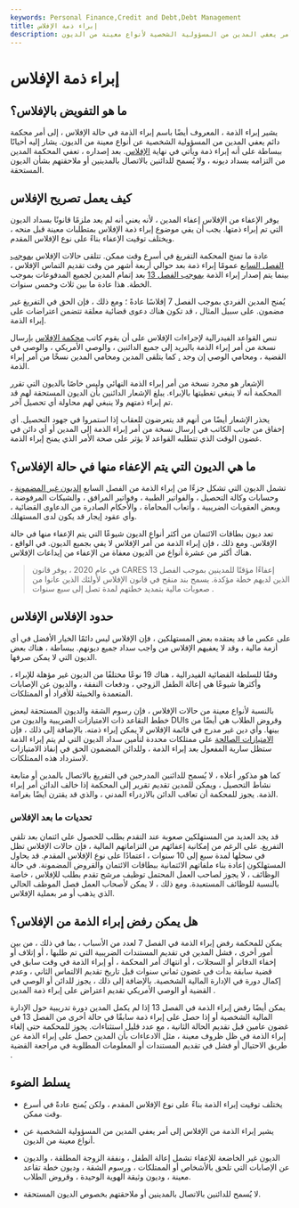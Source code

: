 ```yaml
---
keywords: Personal Finance,Credit and Debt,Debt Management
title: إبراء ذمة الإفلاس
description: الإفلاس هو أمر يعفي المدين من المسؤولية الشخصية لأنواع معينة من الديون.
---
```


# إبراء ذمة الإفلاس
## ما هو التفويض بالإفلاس؟

يشير إبراء الذمة ، المعروف أيضًا باسم إبراء الذمة في حالة الإفلاس ، إلى أمر محكمة دائم يعفي المدين من المسؤولية الشخصية عن أنواع معينة من الديون. يشار إليه أحيانًا ببساطة على أنه إبراء ذمة ويأتي في نهاية [الإفلاس](/bankruptcy). بعد إصداره ، تعفي المحكمة المدين من التزامه بسداد ديونه ، ولا يُسمح للدائنين بالاتصال بالمدينين أو ملاحقتهم بشأن الديون المستحقة.

## كيف يعمل تصريح الإفلاس

يوفر الإعفاء من الإفلاس إعفاء المدين ، لأنه يعني أنه لم يعد ملزمًا قانونًا بسداد الديون التي تم إبراء ذمتها. يجب أن يفي موضوع إبراء ذمة الإفلاس بمتطلبات معينة قبل منحه ، ويختلف توقيت الإعفاء بناءً على نوع الإفلاس المقدم.

عادة ما تمنح المحكمة التفريغ في أسرع وقت ممكن. تتلقى حالات الإفلاس [بموجب الفصل السابع](/chapter7) عمومًا إبراء ذمة بعد حوالي أربعة أشهر من وقت تقديم التماس الإفلاس ، بينما يتم إصدار إبراء الذمة [بموجب الفصل 13](/chapter13) بعد إتمام المدين لجميع المدفوعات بموجب الخطة. هذا عادة ما بين ثلاث وخمس سنوات.

يُمنح المدين الفردي بموجب الفصل 7 إفلاسًا عادةً ؛ ومع ذلك ، فإن الحق في التفريغ غير مضمون. على سبيل المثال ، قد تكون هناك دعوى قضائية معلقة تتضمن اعتراضات على إبراء الذمة.

تنص القواعد الفيدرالية لإجراءات الإفلاس على أن يقوم كاتب [محكمة الإفلاس](/bankruptcy-court) بإرسال نسخة من أمر إبراء الذمة بالبريد إلى جميع الدائنين ، والوصي الأمريكي ، والوصي في القضية ، ومحامي الوصي إن وجد [.](/trustee) كما يتلقى المدين ومحامي المدين نسخًا من أمر إبراء الذمة.

الإشعار هو مجرد نسخة من أمر إبراء الذمة النهائي وليس خاصًا بالديون التي تقرر المحكمة أنه لا ينبغي تغطيتها بالإبراء. يبلغ الإشعار الدائنين بأن الديون المستحقة لهم قد تم إبراء ذمتهم ولا ينبغي لهم محاولة أي تحصيل آخر.

يحذر الإشعار أيضًا من أنهم قد يتعرضون للعقاب إذا استمروا في جهود التحصيل. أي إخفاق من جانب الكاتب في إرسال نسخة من أمر إبراء الذمة إلى المدين أو أي دائن في غضون الوقت الذي تتطلبه القواعد لا يؤثر على صحة الأمر الذي يمنح إبراء الذمة.

## ما هي الديون التي يتم الإعفاء منها في حالة الإفلاس؟

تشمل الديون التي تشكل جزءًا من إبراء الذمة من الفصل السابع [الديون غير المضمونة](/unsecureddebt) ، وحسابات وكالة التحصيل ، والفواتير الطبية ، وفواتير المرافق ، والشيكات المرفوضة ، وبعض العقوبات الضريبية ، وأتعاب المحاماة ، والأحكام الصادرة من الدعاوى القضائية ، وأي عقود إيجار قد يكون لدى المستهلك.

تعد ديون بطاقات الائتمان من أكثر أنواع الديون شيوعًا التي يتم الإعفاء منها في حالة الإفلاس. ومع ذلك ، فإن إبراء الذمة من أمر الإفلاس لا يفي بجميع الديون. في الواقع ، هناك أكثر من عشرة أنواع من الديون معفاة من الإعفاء من إيداعات الإفلاس.

> في عام 2020 ، يوفر قانون CARES إعفاءًا مؤقتًا للمدينين بموجب الفصل 13 الذين لديهم خطة مؤكدة. يسمح بند منقح في قانون الإفلاس لأولئك الذين عانوا من صعوبات مالية بتمديد خطتهم لمدة تصل إلى سبع سنوات .

>

## حدود الإفلاس الإفلاس

على عكس ما قد يعتقده بعض المستهلكين ، فإن الإفلاس ليس دائمًا الخيار الأفضل في أي أزمة مالية ، وقد لا يعفيهم الإفلاس من واجب سداد جميع ديونهم. ببساطة ، هناك بعض الديون التي لا يمكن صرفها.

وفقًا للسلطة القضائية الفيدرالية ، هناك 19 نوعًا مختلفًا من الديون غير مؤهلة للإبراء ، وأكثرها شيوعًا هي إعالة الطفل الزوجي ، ودفعات النفقة ، والديون عن الإصابات المتعمدة والخبيثة للأفراد أو الممتلكات.

بالنسبة لأنواع معينة من حالات الإفلاس ، فإن رسوم الشقة والديون المستحقة لبعض خطط التقاعد ذات الامتيازات الضريبية والديون من DUIs وقروض الطلاب هي أيضًا من بينها. وأي دين غير مدرج في قائمة الإفلاس لا يمكن إبراء ذمته. بالإضافة إلى ذلك ، فإن [الامتيازات الصالحة](/lien) على ممتلكات محددة لتأمين سداد الديون التي لم يتم إبراء الذمة ستظل سارية المفعول بعد إبراء الذمة ، وللدائن المضمون الحق في إنفاذ الامتيازات لاسترداد هذه الممتلكات.

كما هو مذكور أعلاه ، لا يُسمح للدائنين المدرجين في التفريغ بالاتصال بالمدين أو متابعة نشاط التحصيل ، ويمكن للمدين تقديم تقرير إلى المحكمة إذا خالف الدائن أمر إبراء الذمة. يجوز للمحكمة أن تعاقب الدائن بالازدراء المدني ، والذي قد يقترن أيضًا بغرامة.

### تحديات ما بعد الإفلاس

قد يجد العديد من المستهلكين صعوبة عند التقدم بطلب للحصول على ائتمان بعد تلقي التفريغ. على الرغم من إمكانية إعفائهم من التزاماتهم المالية ، فإن حالات الإفلاس تظل في سجلها لمدة سبع إلى 10 سنوات ، اعتمادًا على نوع الإفلاس المقدم. قد يحاول المستهلكون إعادة بناء ملفاتهم الائتمانية ببطاقات الائتمان والقروض المضمونة. في حالة الوظائف ، لا يجوز لصاحب العمل المحتمل توظيف مرشح تقدم بطلب للإفلاس ، خاصة بالنسبة للوظائف المستعبدة. ومع ذلك ، لا يمكن لأصحاب العمل فصل الموظف الحالي الذي يذهب أو مر بعملية الإفلاس.

## هل يمكن رفض إبراء الذمة من الإفلاس؟

يمكن للمحكمة رفض إبراء الذمة في الفصل 7 لعدد من الأسباب ، بما في ذلك ، من بين أمور أخرى ، فشل المدين في تقديم المستندات الضريبية التي تم طلبها ، أو إتلاف أو إخفاء الدفاتر أو السجلات ، أو انتهاك أمر المحكمة ، أو إبراء الذمة في وقت سابق في قضية سابقة بدأت في غضون ثماني سنوات قبل تاريخ تقديم الالتماس الثاني ، وعدم إكمال دورة في الإدارة المالية الشخصية. بالإضافة إلى ذلك ، يجوز للدائن أو الوصي في القضية أو الوصي الأمريكي تقديم اعتراض على إبراء ذمة المدين .

يمكن أيضًا رفض إبراء الذمة في الفصل 13 إذا لم يكمل المدين دورة تدريبية حول الإدارة المالية الشخصية أو إذا حصل على إبراء ذمة سابقًا في حالة أخرى من الفصل 13 في غضون عامين قبل تقديم الحالة الثانية ، مع عدد قليل استثناءات. يجوز للمحكمة حتى إلغاء إبراء الذمة في ظل ظروف معينة ، مثل الادعاءات بأن المدين حصل على إبراء الذمة عن طريق الاحتيال أو فشل في تقديم المستندات أو المعلومات المطلوبة في مراجعة القضية .

## يسلط الضوء

- يختلف توقيت إبراء الذمة بناءً على نوع الإفلاس المقدم ، ولكن يُمنح عادةً في أسرع وقت ممكن.

- يشير إبراء الذمة من الإفلاس إلى أمر يعفي المدين من المسؤولية الشخصية عن أنواع معينة من الديون.

- الديون غير الخاضعة للإعفاء تشمل إعالة الطفل ، ونفقة الزوجة المطلقة ، والديون عن الإصابات التي تلحق بالأشخاص أو الممتلكات ، ورسوم الشقة ، وديون خطة تقاعد معينة ، وديون وثيقة الهوية الوحيدة ، وقروض الطلاب.

- لا يُسمح للدائنين بالاتصال بالمدينين أو ملاحقتهم بخصوص الديون المستحقة.

